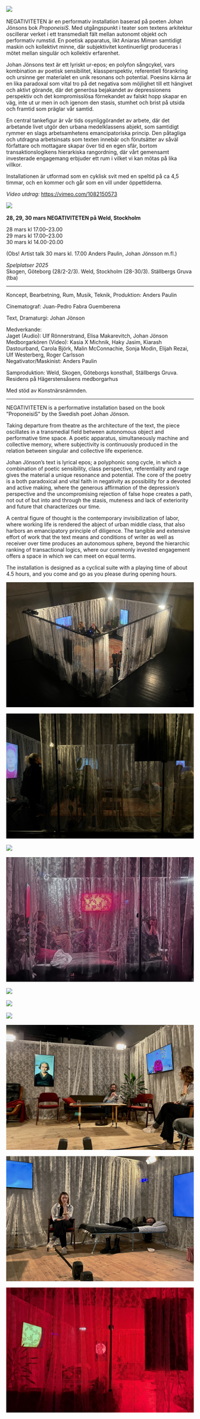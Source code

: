 ![](/IMG_1357.png)


NEGATIVITETEN är en performativ installation baserad på poeten Johan Jönsons bok *ProponeisiS*. Med utgångspunkt i teater som textens arkitektur oscillerar verket i ett transmedialt fält mellan autonomt objekt och performativ rumstid. En poetisk apparatus, likt Aniaras Miman samtidigt maskin och kollektivt minne, där subjektivitet kontinuerligt produceras i mötet mellan singulär och kollektiv erfarenhet. 

Johan Jönsons text är ett lyriskt ur-epos; en polyfon sångcykel, vars kombination av poetisk sensibilitet, klassperspektiv, referentiell förankring och ursinne ger materialet en unik resonans och potential. Poesins kärna är en lika paradoxal som vital tro på det negativa som möjlighet till ett hängivet och aktivt görande, där det generösa bejakandet av depressionens perspektiv och det kompromisslösa förnekandet av falskt hopp skapar en väg, inte ut ur men in och igenom den stasis, stumhet och brist på utsida och framtid som präglar vår samtid.

En central tankefigur är vår tids osynliggörandet av arbete, där det arbetande livet utgör den urbana medelklassens abjekt, som samtidigt rymmer en slags arbetsamhetens emancipatoriska princip. Den påtagliga och utdragna arbetsinsats som texten innebär och förutsätter av såväl författare och mottagare skapar över tid en egen sfär, bortom transaktionslogikens hierarkiska rangordning, där vårt gemensamt investerade engagemang erbjuder ett rum i vilket vi kan mötas på lika villkor.

Installationen är utformad som en cyklisk svit med en speltid på ca 4,5 timmar, och en kommer och går som en vill under öppettiderna.

*Video utdrag:*    https://vimeo.com/1082150573  

![](/Negativiteten.PicKör.png)

**28, 29, 30 mars NEGATIVITETEN på Weld, Stockholm**

28 mars kl 17.00–23.00  
29 mars kl 17.00–23.00  
30 mars kl 14.00-20.00

(Obs! Artist talk 30 mars kl. 17.00 Anders Paulin, Johan Jönsson m.fl.)


*Spelplatser 2025*  
Skogen, Göteborg (28/2-2/3). Weld, Stockholm (28-30/3). Ställbergs Gruva (tba)

 *  *  *

Koncept, Bearbetning, Rum, Musik, Teknik, Produktion: Anders Paulin

Cinematograf: Juan-Pedro Fabra Guemberena

Text, Dramaturgi: Johan Jönson


Medverkande:  
Jaget (Audio): Ulf Rönnerstrand, Elisa Makarevitch, Johan Jönson  
Medborgarkören (Video): Kasia X Michnik, Haky Jasim, Kiarash Dastourband, Carola Björk, Malin McConnachie, Sonja Modin, Elijah Rezai, Ulf Westerberg, Roger Carlsson  
Negativator/Maskinist: Anders Paulin


Samproduktion: Weld, Skogen, Göteborgs konsthall, Ställbergs Gruva.
Residens på Hägerstensåsens medborgarhus

Med stöd av Konstnärsnämnden.

* * *

NEGATIVITETEN is a performative installation based on the book ”ProponeisiS” by the Swedish poet Johan Jönson.

Taking departure from theatre as the architecture of the text, the piece oscillates in a transmedial field between autonomous object and performative time space. A poetic apparatus, simultaneously machine and collective memory, where subjectivity is continuously produced in the relation between singular and collective life experience.

Johan Jönson’s text is lyrical epos; a polyphonic song cycle, in which a combination of poetic sensibility, class perspective, referentiality and rage gives the material a unique resonance and potential. The core of the poetry is a both paradoxical and vital faith in negativity as possibility for a devoted and active making, where the generous affirmation of the depression’s perspective and the uncompromising rejection of false hope creates a path, not out of but into and through the stasis, muteness and lack of exteriority and future that characterizes our time.

A central figure of thought is the contemporary invisibilization of labor, where working life is rendered the abject of urban middle class, that also harbors an emancipatory principle of diligence. The tangible and extensive effort of work that the text means and conditions of writer as well as receiver over time produces an autonomous sphere, beyond the hierarchic ranking of transactional logics, where our commonly invested engagement offers a space in which we can meet on equal terms.

The installation is designed as a cyclical suite with a playing time of about 4.5 hours, and you come and go as you please during opening hours.

![](/IMG_1219.jpeg)

![](/IMG_1226.jpeg)

![](/IMG_1229.jpeg)

![](/IMG_1239.jpeg)

![](/IMG_1367.png)

![](/IMG_1378.png)

![](/20250228_174602.png)

![](/IMG_9309.jpeg)

![](/IMG_9312.jpeg)

![](/20250228_163040.jpeg)

